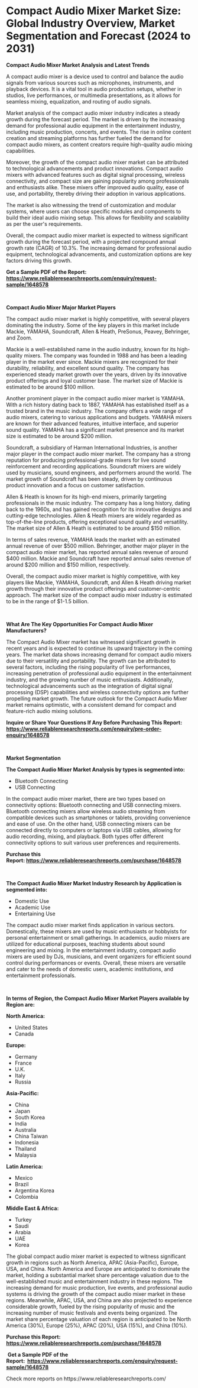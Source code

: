 <p><h1>Compact Audio Mixer Market Size: Global Industry Overview, Market Segmentation and Forecast (2024 to 2031)</h1></p><p><strong>Compact Audio Mixer Market Analysis and Latest Trends</strong></p>
<p><p>A compact audio mixer is a device used to control and balance the audio signals from various sources such as microphones, instruments, and playback devices. It is a vital tool in audio production setups, whether in studios, live performances, or multimedia presentations, as it allows for seamless mixing, equalization, and routing of audio signals.</p><p>Market analysis of the compact audio mixer industry indicates a steady growth during the forecast period. The market is driven by the increasing demand for professional audio equipment in the entertainment industry, including music production, concerts, and events. The rise in online content creation and streaming platforms has further fueled the demand for compact audio mixers, as content creators require high-quality audio mixing capabilities.</p><p>Moreover, the growth of the compact audio mixer market can be attributed to technological advancements and product innovations. Compact audio mixers with advanced features such as digital signal processing, wireless connectivity, and compact size are gaining popularity among professionals and enthusiasts alike. These mixers offer improved audio quality, ease of use, and portability, thereby driving their adoption in various applications.</p><p>The market is also witnessing the trend of customization and modular systems, where users can choose specific modules and components to build their ideal audio mixing setup. This allows for flexibility and scalability as per the user's requirements.</p><p>Overall, the compact audio mixer market is expected to witness significant growth during the forecast period, with a projected compound annual growth rate (CAGR) of 10.3%. The increasing demand for professional audio equipment, technological advancements, and customization options are key factors driving this growth.</p></p>
<p><strong>Get a Sample PDF of the Report:&nbsp; <a href="https://www.reliableresearchreports.com/enquiry/request-sample/1648578">https://www.reliableresearchreports.com/enquiry/request-sample/1648578</a></strong></p>
<p>&nbsp;</p>
<p><strong>Compact Audio Mixer Major Market Players</strong></p>
<p><p>The compact audio mixer market is highly competitive, with several players dominating the industry. Some of the key players in this market include Mackie, YAMAHA, Soundcraft, Allen & Heath, PreSonus, Peavey, Behringer, and Zoom.</p><p>Mackie is a well-established name in the audio industry, known for its high-quality mixers. The company was founded in 1988 and has been a leading player in the market ever since. Mackie mixers are recognized for their durability, reliability, and excellent sound quality. The company has experienced steady market growth over the years, driven by its innovative product offerings and loyal customer base. The market size of Mackie is estimated to be around $100 million.</p><p>Another prominent player in the compact audio mixer market is YAMAHA. With a rich history dating back to 1887, YAMAHA has established itself as a trusted brand in the music industry. The company offers a wide range of audio mixers, catering to various applications and budgets. YAMAHA mixers are known for their advanced features, intuitive interface, and superior sound quality. YAMAHA has a significant market presence and its market size is estimated to be around $200 million.</p><p>Soundcraft, a subsidiary of Harman International Industries, is another major player in the compact audio mixer market. The company has a strong reputation for producing professional-grade mixers for live sound reinforcement and recording applications. Soundcraft mixers are widely used by musicians, sound engineers, and performers around the world. The market growth of Soundcraft has been steady, driven by continuous product innovation and a focus on customer satisfaction.</p><p>Allen & Heath is known for its high-end mixers, primarily targeting professionals in the music industry. The company has a long history, dating back to the 1960s, and has gained recognition for its innovative designs and cutting-edge technologies. Allen & Heath mixers are widely regarded as top-of-the-line products, offering exceptional sound quality and versatility. The market size of Allen & Heath is estimated to be around $150 million.</p><p>In terms of sales revenue, YAMAHA leads the market with an estimated annual revenue of over $500 million. Behringer, another major player in the compact audio mixer market, has reported annual sales revenue of around $400 million. Mackie and Soundcraft have reported annual sales revenue of around $200 million and $150 million, respectively.</p><p>Overall, the compact audio mixer market is highly competitive, with key players like Mackie, YAMAHA, Soundcraft, and Allen & Heath driving market growth through their innovative product offerings and customer-centric approach. The market size of the compact audio mixer industry is estimated to be in the range of $1-1.5 billion.</p></p>
<p>&nbsp;</p>
<p><strong>What Are The Key Opportunities For Compact Audio Mixer Manufacturers?</strong></p>
<p><p>The Compact Audio Mixer market has witnessed significant growth in recent years and is expected to continue its upward trajectory in the coming years. The market data shows increasing demand for compact audio mixers due to their versatility and portability. The growth can be attributed to several factors, including the rising popularity of live performances, increasing penetration of professional audio equipment in the entertainment industry, and the growing number of music enthusiasts. Additionally, technological advancements such as the integration of digital signal processing (DSP) capabilities and wireless connectivity options are further propelling market growth. The future outlook for the Compact Audio Mixer market remains optimistic, with a consistent demand for compact and feature-rich audio mixing solutions.</p></p>
<p><strong>Inquire or Share Your Questions If Any Before Purchasing This Report: <a href="https://www.reliableresearchreports.com/enquiry/pre-order-enquiry/1648578">https://www.reliableresearchreports.com/enquiry/pre-order-enquiry/1648578</a></strong></p>
<p>&nbsp;</p>
<p><strong>Market Segmentation</strong></p>
<p><strong>The Compact Audio Mixer Market Analysis by types is segmented into:</strong></p>
<p><ul><li>Bluetooth Connecting</li><li>USB Connecting</li></ul></p>
<p><p>In the compact audio mixer market, there are two types based on connectivity options: Bluetooth connecting and USB connecting mixers. Bluetooth connecting mixers allow wireless audio streaming from compatible devices such as smartphones or tablets, providing convenience and ease of use. On the other hand, USB connecting mixers can be connected directly to computers or laptops via USB cables, allowing for audio recording, mixing, and playback. Both types offer different connectivity options to suit various user preferences and requirements.</p></p>
<p><strong>Purchase this Report:&nbsp;<a href="https://www.reliableresearchreports.com/purchase/1648578">https://www.reliableresearchreports.com/purchase/1648578</a></strong></p>
<p>&nbsp;</p>
<p><strong>The Compact Audio Mixer Market Industry Research by Application is segmented into:</strong></p>
<p><ul><li>Domestic Use</li><li>Academic Use</li><li>Entertaining Use</li></ul></p>
<p><p>The compact audio mixer market finds application in various sectors. Domestically, these mixers are used by music enthusiasts or hobbyists for personal entertainment or small gatherings. In academics, audio mixers are utilized for educational purposes, teaching students about sound engineering and mixing. In the entertainment industry, compact audio mixers are used by DJs, musicians, and event organizers for efficient sound control during performances or events. Overall, these mixers are versatile and cater to the needs of domestic users, academic institutions, and entertainment professionals.</p></p>
<p>&nbsp;</p>
<p><strong>In terms of Region, the Compact Audio Mixer Market Players available by Region are:</strong></p>
<p>
    <p> <strong> North America: </strong>
        <ul>
            <li>United States</li>
            <li>Canada</li>
        </ul>
        </p> 
    <p> <strong> Europe: </strong>
        <ul>
            <li>Germany</li>
            <li>France</li>
            <li>U.K.</li>
            <li>Italy</li>
            <li>Russia</li>
        </ul>
        </p> 
    <p> <strong> Asia-Pacific: </strong>
        <ul>
            <li>China</li>
            <li>Japan</li>
            <li>South Korea</li>
            <li>India</li>
            <li>Australia</li>
            <li>China Taiwan</li>
            <li>Indonesia</li>
            <li>Thailand</li>
            <li>Malaysia</li>
        </ul>
        </p> 
    <p> <strong> Latin America: </strong>
        <ul>
            <li>Mexico</li>
            <li>Brazil</li>
            <li>Argentina Korea</li>
            <li>Colombia</li>
        </ul>
        </p> 
    <p> <strong> Middle East & Africa: </strong>
        <ul>
            <li>Turkey</li>
            <li>Saudi</li>
            <li>Arabia</li>
            <li>UAE</li>
            <li>Korea</li>
        </ul>
    </p>
    </p>
<p><p>The global compact audio mixer market is expected to witness significant growth in regions such as North America, APAC (Asia-Pacific), Europe, USA, and China. North America and Europe are anticipated to dominate the market, holding a substantial market share percentage valuation due to the well-established music and entertainment industry in these regions. The increasing demand for music production, live events, and professional audio systems is driving the growth of the compact audio mixer market in these regions. Meanwhile, APAC, USA, and China are also projected to experience considerable growth, fueled by the rising popularity of music and the increasing number of music festivals and events being organized. The market share percentage valuation of each region is anticipated to be North America (30%), Europe (25%), APAC (20%), USA (15%), and China (10%).</p></p>
<p><strong>Purchase this Report: <a href="https://www.reliableresearchreports.com/purchase/1648578">https://www.reliableresearchreports.com/purchase/1648578</a></strong></p>
<p>&nbsp;<strong>Get a Sample PDF of the Report:&nbsp;&nbsp;<a href="https://www.reliableresearchreports.com/enquiry/request-sample/1648578">https://www.reliableresearchreports.com/enquiry/request-sample/1648578</a></strong></p>
<p><strong></strong></p>
<p>Check more reports on https://www.reliableresearchreports.com/</p>